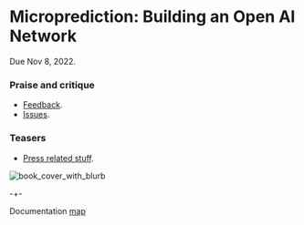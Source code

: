 # Microprediction: Building an Open AI Network

Due Nov 8, 2022. 

### Praise and critique

 - [Feedback](https://github.com/microprediction/building_an_open_ai_network/blob/main/feedback.md).
 - [Issues](https://github.com/microprediction/building_an_open_ai_network/issues). 

### Teasers

  - [Press related stuff](https://github.com/microprediction/building_an_open_ai_network/blob/main/docs/press.md). 



![book_cover_with_blurb](/microprediction/assets/images/book_cover_with_blurb.png)

-+- 

Documentation [map](https://microprediction.github.io/microprediction/map.html)
 
